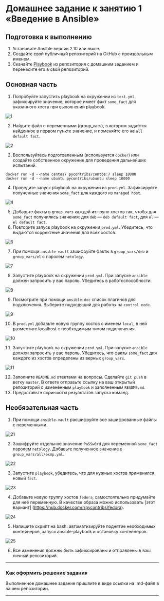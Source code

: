 # Домашнее задание к занятию 1 «Введение в Ansible»

## Подготовка к выполнению

1. Установите Ansible версии 2.10 или выше.
2. Создайте свой публичный репозиторий на GitHub с произвольным именем.
3. Скачайте [Playbook](./playbook/) из репозитория с домашним заданием и перенесите его в свой репозиторий.

## Основная часть

1. Попробуйте запустить playbook на окружении из `test.yml`, зафиксируйте значение, которое имеет факт `some_fact` для указанного хоста при выполнении playbook.

![1](https://github.com/joos-net/mnt-homeworks/blob/MNT-video/08-ansible-01-base/img/1.png)

2. Найдите файл с переменными (group_vars), в котором задаётся найденное в первом пункте значение, и поменяйте его на `all default fact`.

![2](https://github.com/joos-net/mnt-homeworks/blob/MNT-video/08-ansible-01-base/img/2.png)

3. Воспользуйтесь подготовленным (используется `docker`) или создайте собственное окружение для проведения дальнейших испытаний.
```
docker run -d --name centos7 pycontribs/centos:7 sleep 10000
docker run -d --name ubuntu pycontribs/ubuntu sleep 10000
```
4. Проведите запуск playbook на окружении из `prod.yml`. Зафиксируйте полученные значения `some_fact` для каждого из `managed host`.

![4](https://github.com/joos-net/mnt-homeworks/blob/MNT-video/08-ansible-01-base/img/4.png)

5. Добавьте факты в `group_vars` каждой из групп хостов так, чтобы для `some_fact` получились значения: для `deb` — `deb default fact`, для `el` — `el default fact`.
6.  Повторите запуск playbook на окружении `prod.yml`. Убедитесь, что выдаются корректные значения для всех хостов.

![6](https://github.com/joos-net/mnt-homeworks/blob/MNT-video/08-ansible-01-base/img/6.png)

7. При помощи `ansible-vault` зашифруйте факты в `group_vars/deb` и `group_vars/el` с паролем `netology`.

![7](https://github.com/joos-net/mnt-homeworks/blob/MNT-video/08-ansible-01-base/img/7.png)

8. Запустите playbook на окружении `prod.yml`. При запуске `ansible` должен запросить у вас пароль. Убедитесь в работоспособности.

![8](https://github.com/joos-net/mnt-homeworks/blob/MNT-video/08-ansible-01-base/img/8.png)

9. Посмотрите при помощи `ansible-doc` список плагинов для подключения. Выберите подходящий для работы на `control node`.

![9](https://github.com/joos-net/mnt-homeworks/blob/MNT-video/08-ansible-01-base/img/9.png)

10. В `prod.yml` добавьте новую группу хостов с именем  `local`, в ней разместите localhost с необходимым типом подключения.

![10](https://github.com/joos-net/mnt-homeworks/blob/MNT-video/08-ansible-01-base/img/10.png)

11. Запустите playbook на окружении `prod.yml`. При запуске `ansible` должен запросить у вас пароль. Убедитесь, что факты `some_fact` для каждого из хостов определены из верных `group_vars`.

![11](https://github.com/joos-net/mnt-homeworks/blob/MNT-video/08-ansible-01-base/img/11.png)

12. Заполните `README.md` ответами на вопросы. Сделайте `git push` в ветку `master`. В ответе отправьте ссылку на ваш открытый репозиторий с изменённым `playbook` и заполненным `README.md`.
13. Предоставьте скриншоты результатов запуска команд.

## Необязательная часть

1. При помощи `ansible-vault` расшифруйте все зашифрованные файлы с переменными.

![21](https://github.com/joos-net/mnt-homeworks/blob/MNT-video/08-ansible-01-base/img/21.png)

2. Зашифруйте отдельное значение `PaSSw0rd` для переменной `some_fact` паролем `netology`. Добавьте полученное значение в `group_vars/all/exmp.yml`.

![22](https://github.com/joos-net/mnt-homeworks/blob/MNT-video/08-ansible-01-base/img/22.png)

3. Запустите `playbook`, убедитесь, что для нужных хостов применился новый `fact`.

![23](https://github.com/joos-net/mnt-homeworks/blob/MNT-video/08-ansible-01-base/img/23.png)

4. Добавьте новую группу хостов `fedora`, самостоятельно придумайте для неё переменную. В качестве образа можно использовать [этот вариант]
(https://hub.docker.com/r/pycontribs/fedora).

![24](https://github.com/joos-net/mnt-homeworks/blob/MNT-video/08-ansible-01-base/img/24.png)

5. Напишите скрипт на bash: автоматизируйте поднятие необходимых контейнеров, запуск ansible-playbook и остановку контейнеров.

![25](https://github.com/joos-net/mnt-homeworks/blob/MNT-video/08-ansible-01-base/img/251.png)

6. Все изменения должны быть зафиксированы и отправлены в ваш личный репозиторий.

---

### Как оформить решение задания

Выполненное домашнее задание пришлите в виде ссылки на .md-файл в вашем репозитории.

---

